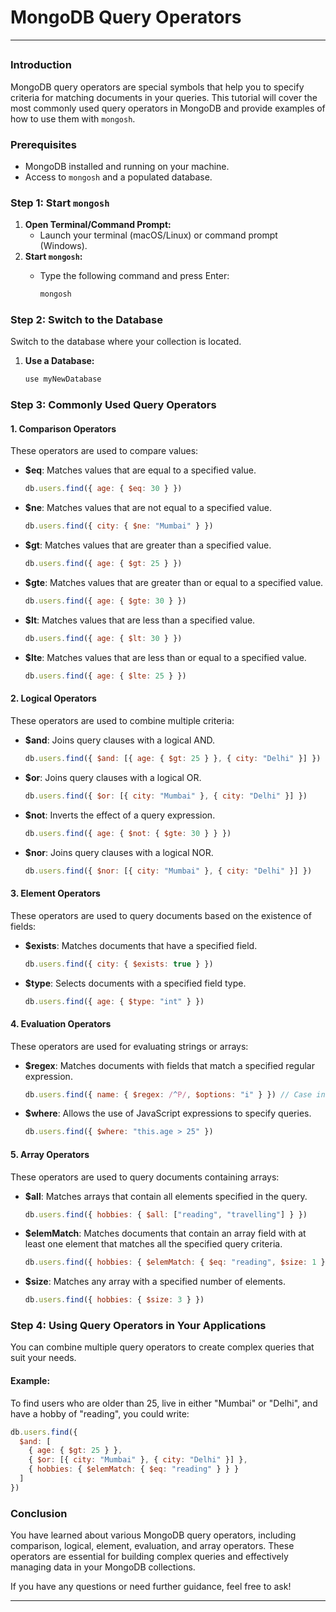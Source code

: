 # MongoDB Query Operators



***

##

### Introduction

MongoDB query operators are special symbols that help you to specify criteria for matching documents in your queries. This tutorial will cover the most commonly used query operators in MongoDB and provide examples of how to use them with `mongosh`.

### Prerequisites

* MongoDB installed and running on your machine.
* Access to `mongosh` and a populated database.

### Step 1: Start `mongosh`

1. **Open Terminal/Command Prompt:**
   * Launch your terminal (macOS/Linux) or command prompt (Windows).
2. **Start `mongosh`:**
   *   Type the following command and press Enter:

       ```bash
       mongosh
       ```

### Step 2: Switch to the Database

Switch to the database where your collection is located.

1.  **Use a Database:**

    ```javascript
    use myNewDatabase
    ```

### Step 3: Commonly Used Query Operators

#### 1. Comparison Operators

These operators are used to compare values:

*   **$eq**: Matches values that are equal to a specified value.

    ```javascript
    db.users.find({ age: { $eq: 30 } })
    ```
*   **$ne**: Matches values that are not equal to a specified value.

    ```javascript
    db.users.find({ city: { $ne: "Mumbai" } })
    ```
*   **$gt**: Matches values that are greater than a specified value.

    ```javascript
    db.users.find({ age: { $gt: 25 } })
    ```
*   **$gte**: Matches values that are greater than or equal to a specified value.

    ```javascript
    db.users.find({ age: { $gte: 30 } })
    ```
*   **$lt**: Matches values that are less than a specified value.

    ```javascript
    db.users.find({ age: { $lt: 30 } })
    ```
*   **$lte**: Matches values that are less than or equal to a specified value.

    ```javascript
    db.users.find({ age: { $lte: 25 } })
    ```

#### 2. Logical Operators

These operators are used to combine multiple criteria:

*   **$and**: Joins query clauses with a logical AND.

    ```javascript
    db.users.find({ $and: [{ age: { $gt: 25 } }, { city: "Delhi" }] })
    ```
*   **$or**: Joins query clauses with a logical OR.

    ```javascript
    db.users.find({ $or: [{ city: "Mumbai" }, { city: "Delhi" }] })
    ```
*   **$not**: Inverts the effect of a query expression.

    ```javascript
    db.users.find({ age: { $not: { $gte: 30 } } })
    ```
*   **$nor**: Joins query clauses with a logical NOR.

    ```javascript
    db.users.find({ $nor: [{ city: "Mumbai" }, { city: "Delhi" }] })
    ```

#### 3. Element Operators

These operators are used to query documents based on the existence of fields:

*   **$exists**: Matches documents that have a specified field.

    ```javascript
    db.users.find({ city: { $exists: true } })
    ```
*   **$type**: Selects documents with a specified field type.

    ```javascript
    db.users.find({ age: { $type: "int" } })
    ```

#### 4. Evaluation Operators

These operators are used for evaluating strings or arrays:

*   **$regex**: Matches documents with fields that match a specified regular expression.

    ```javascript
    db.users.find({ name: { $regex: /^P/, $options: "i" } }) // Case insensitive
    ```
*   **$where**: Allows the use of JavaScript expressions to specify queries.

    ```javascript
    db.users.find({ $where: "this.age > 25" })
    ```

#### 5. Array Operators

These operators are used to query documents containing arrays:

*   **$all**: Matches arrays that contain all elements specified in the query.

    ```javascript
    db.users.find({ hobbies: { $all: ["reading", "travelling"] } })
    ```
*   **$elemMatch**: Matches documents that contain an array field with at least one element that matches all the specified query criteria.

    ```javascript
    db.users.find({ hobbies: { $elemMatch: { $eq: "reading", $size: 1 } } })
    ```
*   **$size**: Matches any array with a specified number of elements.

    ```javascript
    db.users.find({ hobbies: { $size: 3 } })
    ```

### Step 4: Using Query Operators in Your Applications

You can combine multiple query operators to create complex queries that suit your needs.

#### Example:

To find users who are older than 25, live in either "Mumbai" or "Delhi", and have a hobby of "reading", you could write:

```javascript
db.users.find({
  $and: [
    { age: { $gt: 25 } },
    { $or: [{ city: "Mumbai" }, { city: "Delhi" }] },
    { hobbies: { $elemMatch: { $eq: "reading" } } }
  ]
})
```

### Conclusion

You have learned about various MongoDB query operators, including comparison, logical, element, evaluation, and array operators. These operators are essential for building complex queries and effectively managing data in your MongoDB collections.

If you have any questions or need further guidance, feel free to ask!

***

